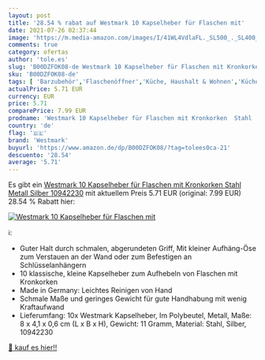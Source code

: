 ```yaml
---
layout: post
title: '28.54 % rabat auf Westmark 10 Kapselheber für Flaschen mit'
date: 2021-07-26 02:37:44
image: 'https://m.media-amazon.com/images/I/41WL4VdlaFL._SL500_._SL400_.jpg'
comments: true
category: ofertas
author: 'tole.es'
slug: 'B00DZFOK08-de Westmark 10 Kapselheber für Flaschen mit Kronkorken Stahl...'
sku: 'B00DZFOK08-de'
tags: [ 'Barzubehör','Flaschenöffner','Küche, Haushalt & Wohnen','Küche, Kochen & Backen','westmark', ]
actualPrice: 5.71 EUR
currency: EUR
price: 5.71
comparePrice: 7.99 EUR
prodname: 'Westmark 10 Kapselheber für Flaschen mit Kronkorken  Stahl  Metall  Silber  10942230'
country: 'de'
flag: '🇩🇪'
brand: 'Westmark'
buyurl: 'https://www.amazon.de/dp/B00DZFOK08/?tag=tolees0ca-21'
descuento: '28.54'
average: '5.71'
---
```


Es gibt ein [Westmark 10 Kapselheber für Flaschen mit Kronkorken  Stahl  Metall  Silber  10942230](https://www.amazon.de/dp/B00DZFOK08/?tag=tolees0ca-21) mit aktuellem Preis 5.71 EUR (original: 7.99 EUR) 28.54 % Rabatt hier:

[![Westmark 10 Kapselheber für Flaschen mit](https://m.media-amazon.com/images/I/41WL4VdlaFL._SL500_._SL400_.jpg)](https://www.amazon.de/dp/B00DZFOK08/?tag=tolees0ca-21)

ℹ️:

- Guter Halt durch schmalen, abgerundeten Griff, Mit kleiner Aufhäng-Öse zum Verstauen an der Wand oder zum Befestigen an Schlüsselanhängern
- 10 klassische, kleine Kapselheber zum Aufhebeln von Flaschen mit Kronkorken
- Made in Germany: Leichtes Reinigen von Hand
- Schmale Maße und geringes Gewicht für gute Handhabung mit wenig Kraftaufwand
- Lieferumfang: 10x Westmark Kapselheber, Im Polybeutel, Metall, Maße: 8 x 4,1 x 0,6 cm (L x B x H), Gewicht: 11 Gramm, Material: Stahl, Silber, 10942230

[🛒 kauf es hier!!](https://www.amazon.de/dp/B00DZFOK08/?tag=tolees0ca-21)
